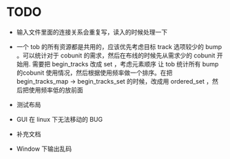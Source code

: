 # TODO

- 输入文件里面的连接关系会重复写，读入的时候处理一下
- 一个 tob 的所有资源都是共用的，应该优先考虑目标 track 选项较少的 bump 。可以统计对于 cobunit 的需求，然后在布线的时候先从需求少的 cobunit 开始用.
  需要把 begin_tracks 改成 set ，考虑元素顺序
  让 tob 统计所有 bump 的cobunit 使用情况，然后根据使用频率做一个排序。在把 begin_tracks_map -> begin_tracks_set 的时候，改成用 ordered_set ，然后把使用频率低的放前面

- 测试布局
- GUI 在 linux 下无法移动的 BUG
- 补充文档
- Window 下输出乱码